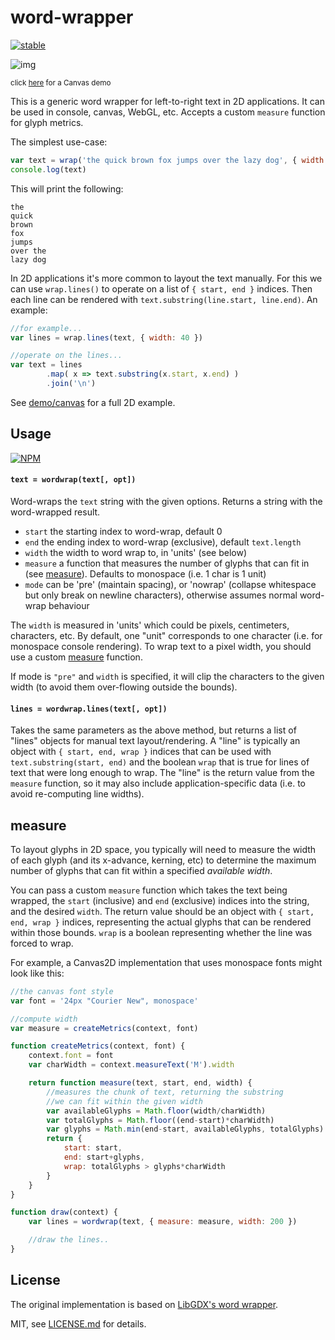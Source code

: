 # word-wrapper

[![stable](http://badges.github.io/stability-badges/dist/stable.svg)](http://github.com/badges/stability-badges)

![img](http://i.imgur.com/LqQyHSg.png)

<sup>click [here](http://mattdesl.github.io/word-wrapper/demo/) for a Canvas demo</sup>

This is a generic word wrapper for left-to-right text in 2D applications. It can be used in console, canvas, WebGL, etc. Accepts a custom `measure` function for glyph metrics. 

The simplest use-case:

```js
var text = wrap('the quick brown fox jumps over the lazy dog', { width: 8 })
console.log(text)
``` 

This will print the following:

```
the
quick
brown
fox
jumps
over the
lazy dog
```

In 2D applications it's more common to layout the text manually. For this we can use `wrap.lines()` to operate on a list of `{ start, end }` indices. Then each line can be rendered with `text.substring(line.start, line.end)`. An example:

```js
//for example...
var lines = wrap.lines(text, { width: 40 })

//operate on the lines...
var text = lines
        .map( x => text.substring(x.start, x.end) )
        .join('\n')
```

See [demo/canvas](demo/canvas.js) for a full 2D example.

## Usage

[![NPM](https://nodei.co/npm/word-wrapper.png)](https://www.npmjs.com/package/word-wrapper)

#### `text = wordwrap(text[, opt])`

Word-wraps the `text` string with the given options. Returns a string with the word-wrapped result.

- `start` the starting index to word-wrap, default 0
- `end` the ending index to word-wrap (exclusive), default `text.length`
- `width` the width to word wrap to, in 'units' (see below)
- `measure` a function that measures the number of glyphs that can fit in (see [measure](#measure)). Defaults to monospace (i.e. 1 char is 1 unit)
- `mode` can be 'pre' (maintain spacing), or 'nowrap' (collapse whitespace but only break on newline characters), otherwise assumes normal word-wrap behaviour

The `width` is measured in 'units' which could be pixels, centimeters, characters, etc. By default, one "unit" corresponds to one character (i.e. for monospace console rendering). To wrap text to a pixel width, you should use a custom [measure](#measure) function.

If mode is `"pre"` and `width` is specified, it will clip the characters to the given width (to avoid them over-flowing outside the bounds). 

#### `lines = wordwrap.lines(text[, opt])`

Takes the same parameters as the above method, but returns a list of "lines" objects for manual text layout/rendering. A "line" is typically an object with `{ start, end, wrap }` indices that can be used with `text.substring(start, end)` and the boolean `wrap` that is true for lines of text that were long enough to wrap. The "line" is the return value from the `measure` function, so it may also include application-specific data (i.e. to avoid re-computing line widths).

## measure

To layout glyphs in 2D space, you typically will need to measure the width of each glyph (and its x-advance, kerning, etc) to determine the maximum number of glyphs that can fit within a specified *available width*. 

You can pass a custom `measure` function which takes the text being wrapped, the `start` (inclusive) and `end` (exclusive) indices into the string, and the desired `width`. The return value should be an object with `{ start, end, wrap }` indices, representing the actual glyphs that can be rendered within those bounds. `wrap` is a boolean representing whether the line was forced to wrap.

For example, a Canvas2D implementation that uses monospace fonts might look like this:

```js
//the canvas font style
var font = '24px "Courier New", monospace'

//compute width
var measure = createMetrics(context, font)

function createMetrics(context, font) {
    context.font = font
    var charWidth = context.measureText('M').width

    return function measure(text, start, end, width) {
        //measures the chunk of text, returning the substring
        //we can fit within the given width
        var availableGlyphs = Math.floor(width/charWidth)
        var totalGlyphs = Math.floor((end-start)*charWidth)
        var glyphs = Math.min(end-start, availableGlyphs, totalGlyphs)
        return {
            start: start,
            end: start+glyphs,
            wrap: totalGlyphs > glyphs*charWidth
        }
    }
}

function draw(context) {
    var lines = wordwrap(text, { measure: measure, width: 200 })

    //draw the lines.. 
}
```

## License

The original implementation is based on [LibGDX's word wrapper](http://libgdx.badlogicgames.com/).

MIT, see [LICENSE.md](http://github.com/mattdesl/word-wrapper/blob/master/LICENSE.md) for details.
